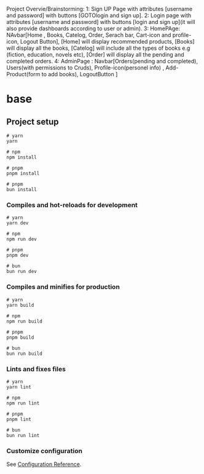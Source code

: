 Project Overvie/Brainstorming:
1: Sign UP Page with attributes [username and password] with buttons [GOTOlogin and sign up].
2: Login page with attributes [username and password] with buttons [login and sign up](it will also provide dashboards according to user or admin).
3: HomePAge: NAvbar[Home , Books, Catelog, Order, Serach bar, Cart-icon and profile-icon, Logout Button], [Home] will display recommended products, [Books] will display all the books,
[Catelog] will include all the types of books e.g (fiction, education, novels etc), [Order] will display all the pending and completed orders.
4: AdminPage : Navbar[Orders(pending and completed), Users(with permissions to Cruds), Profile-icon(personel info) , Add-Product(form to add books), LogoutButton ] 
















# base

## Project setup

```
# yarn
yarn

# npm
npm install

# pnpm
pnpm install

# pnpm
bun install
```

### Compiles and hot-reloads for development

```
# yarn
yarn dev

# npm
npm run dev

# pnpm
pnpm dev

# bun
bun run dev
```

### Compiles and minifies for production

```
# yarn
yarn build

# npm
npm run build

# pnpm
pnpm build

# bun
bun run build
```

### Lints and fixes files

```
# yarn
yarn lint

# npm
npm run lint

# pnpm
pnpm lint

# bun
bun run lint
```

### Customize configuration

See [Configuration Reference](https://vitejs.dev/config/).
